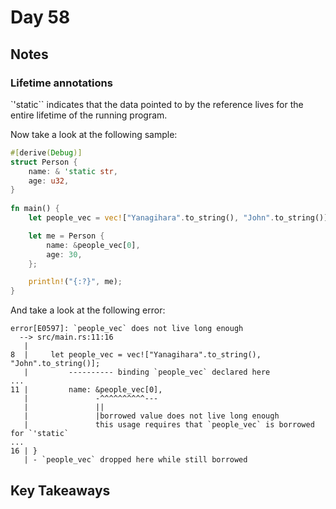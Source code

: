 # Day 58

## Notes

### Lifetime annotations

`'static`` indicates that the data pointed to by the reference lives for the entire lifetime of the running program.

Now take a look at the following sample:

```rust
#[derive(Debug)]
struct Person {
    name: & 'static str,
    age: u32,
}
 
fn main() {
    let people_vec = vec!["Yanagihara".to_string(), "John".to_string()];

    let me = Person {
        name: &people_vec[0],
        age: 30,
    };

    println!("{:?}", me);
}
```

And take a look at the following error:

```shell
error[E0597]: `people_vec` does not live long enough
  --> src/main.rs:11:16
   |
8  |     let people_vec = vec!["Yanagihara".to_string(), "John".to_string()];
   |         ---------- binding `people_vec` declared here
...
11 |         name: &people_vec[0],
   |               -^^^^^^^^^^---
   |               ||
   |               |borrowed value does not live long enough
   |               this usage requires that `people_vec` is borrowed for `'static`
...
16 | }
   | - `people_vec` dropped here while still borrowed
```

## Key Takeaways
